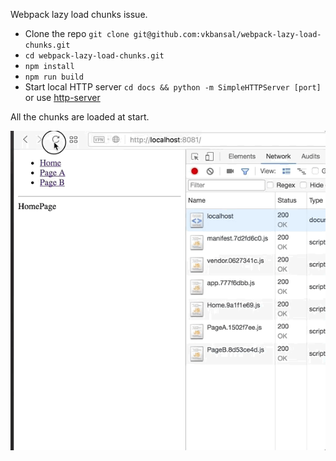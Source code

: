 Webpack lazy load chunks issue.

- Clone the repo `git clone git@github.com:vkbansal/webpack-lazy-load-chunks.git`
- `cd webpack-lazy-load-chunks.git`
- `npm install`
- `npm run build`
- Start local HTTP server `cd docs && python -m SimpleHTTPServer [port]` or use [http-server](https://github.com/nodeapps/http-server)


All the chunks are loaded at start.


![Loading GIF](./assets/chunks-loading.gif)
